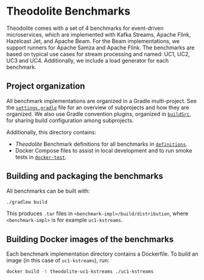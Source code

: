 # Theodolite Benchmarks

Theodolite comes with a set of 4 benchmarks for event-driven microservices, which are implemented with Kafka Streams, Apache Flink, Hazelcast Jet, and Apache Beam. For the Beam implementations, we support runners for Apache Samza and Apache Flink.
The benchmarks are based on typical use cases for stream processing and named: UC1, UC2, UC3 and UC4.
Additionally, we include a load generator for each benchmark.

## Project organization

All benchmark implementations are organized in a Gradle multi-project. See the [`settings.gradle`](settings.gradle) file for an overview of subprojects and how they are organized.
We also use Gradle convention plugins, organized in [`buildSrc`](buildSrc), for sharing build configuration among subprojects.

Additionally, this directory contains:

* *Theodolite* Benchmark definitions for all benchmarks in [`definitions`](definitions).
* Docker Compose files to assist in local development and to run smoke tests in [`docker-test`](docker-test).

## Building and packaging the benchmarks

All benchmarks can be built with:

```sh
./gradlew build
```

This produces `.tar` files in `<benchmark-impl>/build/distribution`, where `<benchmark-impl>` is for example
`uc1-kstreams`.

## Building Docker images of the benchmarks

Each benchmark implementation directory contains a Dockerfile. To build an image (in this case of `uc1-kstreams`), run:

```sh
docker build -t theodolite-uc1-kstreams ./uc1-kstreams
```
